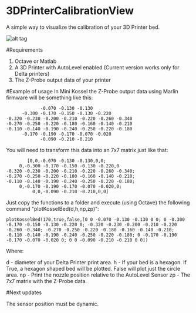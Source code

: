 # 3DPrinterCalibrationView
A simple way to visualize the calibration of your 3D Printer bed.

![alt tag](https://raw.githubusercontent.com/mccarmo/3DPrinterCalibrationView/master/img/plot_example.png)

#Requirements
1. Octave or Matlab
2. A 3D Printer with AutoLevel enabled (Current version works only for Delta printers)
3. The Z-Probe output data of your printer

#Example of usage
In Mini Kossel the Z-Probe output data using Marlin firmware will be something like this:

                 -0.070 -0.130 -0.130
          -0.300 -0.170 -0.150 -0.130 -0.220
    -0.320 -0.230 -0.200 -0.210 -0.220 -0.260 -0.340
    -0.270 -0.250 -0.220 -0.180 -0.160 -0.140 -0.210
    -0.110 -0.140 -0.190 -0.240 -0.250 -0.220 -0.180
          -0.170 -0.190 -0.170 -0.070 -0.020
                 -0.090 -0.210 -0.210
		
You will need to transform this data into an 7x7 matrix just like that:		

            [0,0,-0.070 -0.130 -0.130,0,0;
         0,-0.300 -0.170 -0.150 -0.130 -0.220,0
    -0.320 -0.230 -0.200 -0.210 -0.220 -0.260 -0.340;
    -0.270 -0.250 -0.220 -0.180 -0.160 -0.140 -0.210;
    -0.110 -0.140 -0.190 -0.240 -0.250 -0.220 -0.180;
         0,-0.170 -0.190 -0.170 -0.070 -0.020,0;
              0,0,-0.090 -0.210 -0.210,0,0]
		
Just copy the functions to a folder and execute (using Octave) the following command "plotKosselBed(d,h,np,zp)":

    plotKosselBed(170,true,false,[0 0 -0.070 -0.130 -0.130 0 0; 0 -0.300 -0.170 -0.150 -0.130 -0.220 0; -0.320 -0.230 -0.200 -0.210 -0.220 -0.260 -0.340; -0.270 -0.250 -0.220 -0.180 -0.160 -0.140 -0.210; -0.110 -0.140 -0.190 -0.240 -0.250 -0.220 -0.180; 0 -0.170 -0.190 -0.170 -0.070 -0.020 0; 0 0 -0.090 -0.210 -0.210 0 0])

Where:

d - diameter of your Delta Printer print area.
h - If your bed is a hexagon. If True, a hexagon shaped bed will be plotted. False will plot just the circle area.
np - Print the nozzle position relative to the AutoLevel Sensor
zp - The 7x7 matrix with the Z-Probe data.

#Next updates

The sensor position must be dynamic.

